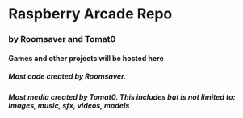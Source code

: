 # Raspberry Arcade Repo
### by Roomsaver and Tomat0
#### Games and other projects will be hosted here
##### Most code created by Roomsaver. 
##### Most media created by Tomat0. This includes but is not limited to: Images, music, sfx, videos, models
